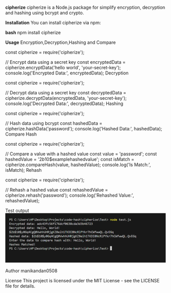 **cipherize**
cipherize is a Node.js package for simplify encryption, decryption and hashing using bcrypt and crypto.

**Installation**
You can install cipherize via npm:

**bash**
npm install cipherize

**Usage**
Encryption,Decryption,Hashing and Compare

const cipherize = require('cipherize');

// Encrypt data using a secret key
const encryptedData = cipherize.encryptData('hello world', 'your-secret-key');
console.log('Encrypted Data:', encryptedData);
Decryption

const cipherize = require('cipherize');

// Decrypt data using a secret key
const decryptedData = cipherize.decryptData(encryptedData, 'your-secret-key');
console.log('Decrypted Data:', decryptedData);
Hashing

const cipherize = require('cipherize');

// Hash data using bcrypt
const hashedData = cipherize.hashData('password');
console.log('Hashed Data:', hashedData);
Compare Hash

const cipherize = require('cipherize');

// Compare a value with a hashed value
const value = 'password';
const hashedValue = '$2b$10$examplehashedvalue';
const isMatch = cipherize.compareHash(value, hashedValue);
console.log('Is Match:', isMatch);
Rehash

const cipherize = require('cipherize');

// Rehash a hashed value
const rehashedValue = cipherize.rehash('password');
console.log('Rehashed Value:', rehashedValue);

Test output
![alt text](image.png)

Author
manikandan0508

License
This project is licensed under the MIT License - see the LICENSE file for details.
